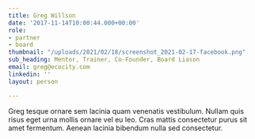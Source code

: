 ```yaml
---
title: Greg Willson
date: '2017-11-14T10:00:44.000+00:00'
role:
- partner
- board
thumbnail: "/uploads/2021/02/18/screenshot_2021-02-17-facebook.png"
sub_heading: Mentor, Trainer, Co-Founder, Board Liason
email: greg@ecocity.com
linkedin: ''
layout: person

---
```

Greg tesque ornare sem lacinia quam venenatis vestibulum. Nullam quis risus eget urna mollis ornare vel eu leo. Cras mattis consectetur purus sit amet fermentum. Aenean lacinia bibendum nulla sed consectetur.